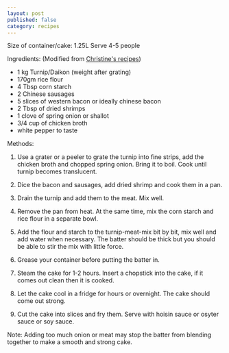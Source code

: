 ```yaml
---
layout: post
published: false
category: recipes
---
```


Size of container/cake: 1.25L
Serve 4-5 people

Ingredients:
(Modified from [Christine's recipes](http://en.christinesrecipes.com/2009/01/chinese-new-year-turnip-cake.html?m=1))
<!--start-excerpt-->
- 1 kg Turnip/Daikon (weight after grating)
- 170gm rice flour
- 4 Tbsp corn starch
- 2 Chinese sausages<!--end-excerpt-->
- 5 slices of western bacon or ideally chinese bacon
- 2 Tbsp of dried shrimps
- 1 clove of spring onion or shallot
- 3/4 cup of chicken broth
- white pepper to taste

Methods:

1. Use a grater or a peeler to grate the turnip into fine strips, add the chicken broth and chopped spring onion.  Bring it to boil.  Cook until turnip becomes translucent.

2. Dice the bacon and sausages, add dried shrimp and cook them in a pan.

3. Drain the turnip and add them to the meat.  Mix well.

4. Remove the pan from heat.  At the same time, mix the corn starch and rice flour in a separate bowl.

5. Add the flour and starch to the turnip-meat-mix bit by bit, mix well and add water when necessary.  The batter should be thick but you should be able to stir the mix with little force.

6. Grease your container before putting the batter in.

7. Steam the cake for 1-2 hours.  Insert a chopstick into the cake, if it comes out clean then it is cooked.

8. Let the cake cool in a fridge for hours or overnight.  The cake should come out strong.

9. Cut the cake into slices and fry them.  Serve with hoisin sauce or osyter sauce or soy sauce.


Note:
Adding too much onion or meat may stop the batter from blending together to make a smooth and strong cake.

